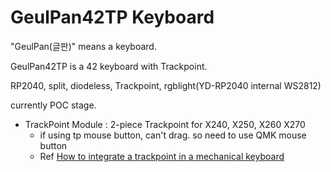 # GeulPan42TP Keyboard

"GeulPan(글판)" means a keyboard.

GeulPan42TP is a 42 keyboard with Trackpoint.

RP2040, split, diodeless, Trackpoint, rgblight(YD-RP2040 internal WS2812)

currently POC stage. 

- TrackPoint Module : 2-piece Trackpoint for X240, X250, X260 X270
    - if using tp mouse button, can't drag. so need to use QMK mouse button
    - Ref [How to integrate a trackpoint in a mechanical keyboard](https://github.com/alonswartz/trackpoint)

